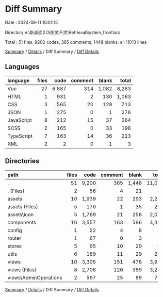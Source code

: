 # Diff Summary

Date : 2024-09-11 16:01:15

Directory e:\\新桌面2.0\\图灵不灵\\RetrievalSystem_front\\src

Total : 51 files,  9200 codes, 365 comments, 1448 blanks, all 11013 lines

[Summary](results.md) / [Details](details.md) / Diff Summary / [Diff Details](diff-details.md)

## Languages
| language | files | code | comment | blank | total |
| :--- | ---: | ---: | ---: | ---: | ---: |
| Vue | 27 | 6,887 | 314 | 1,082 | 8,283 |
| HTML | 1 | 931 | 2 | 130 | 1,063 |
| CSS | 3 | 565 | 20 | 128 | 713 |
| JSON | 1 | 275 | 0 | 1 | 276 |
| JavaScript | 8 | 212 | 15 | 37 | 264 |
| SCSS | 2 | 165 | 0 | 33 | 198 |
| TypeScript | 7 | 163 | 14 | 36 | 213 |
| XML | 2 | 2 | 0 | 1 | 3 |

## Directories
| path | files | code | comment | blank | total |
| :--- | ---: | ---: | ---: | ---: | ---: |
| . | 51 | 9,200 | 365 | 1,448 | 11,013 |
| . (Files) | 2 | 56 | 4 | 21 | 81 |
| assets | 10 | 1,939 | 22 | 293 | 2,254 |
| assets (Files) | 5 | 170 | 1 | 35 | 206 |
| assets\\icon | 5 | 1,769 | 21 | 258 | 2,048 |
| components | 16 | 3,557 | 163 | 596 | 4,316 |
| config | 1 | 22 | 4 | 8 | 34 |
| router | 1 | 67 | 0 | 3 | 70 |
| stores | 5 | 65 | 10 | 20 | 95 |
| utils | 6 | 189 | 11 | 29 | 229 |
| views | 10 | 3,305 | 151 | 478 | 3,934 |
| views (Files) | 8 | 2,708 | 126 | 389 | 3,223 |
| views\\AdminOperations | 2 | 597 | 25 | 89 | 711 |

[Summary](results.md) / [Details](details.md) / Diff Summary / [Diff Details](diff-details.md)